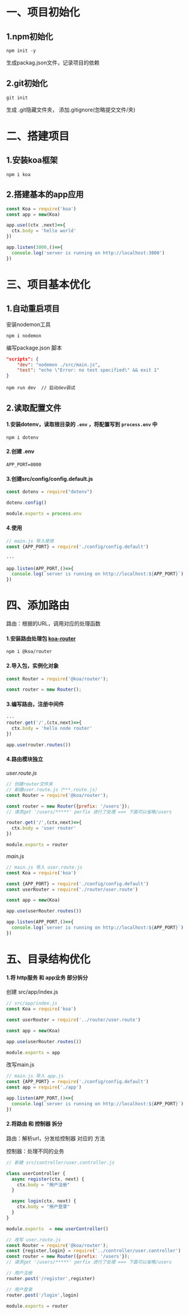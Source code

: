 # 一、项目初始化
## 1.npm初始化
```shell
npm init -y
```
生成packag.json文件，记录项目的依赖

## 2.git初始化
```shell
git init
```
生成 .git隐藏文件夹， 添加.gitignore(忽略提交文件/夹)
# 二、搭建项目
## 1.安装koa框架
```shell
npm i koa
```
## 2.搭建基本的app应用
```js
const Koa = require('koa')
const app = new(Koa)

app.use((ctx ,next)=>{
  ctx.body = 'hello world'
})

app.listen(3000,()=>{
  console.log('server is running on http://localhost:3000')
})
```

# 三、项目基本优化

## 1.自动重启项目

安装nodemon工具

```shell
npm i nodemon
```

编写package.json 脚本

```json
"scripts": {
    "dev": "nodemon ./src/main.js",
    "test": "echo \"Error: no test specified\" && exit 1"
}
```

```shell
npm run dev  // 启动dev调试
```

## 2.读取配置文件

#### 1.安装dotenv，读取根目录的 ```.env``` ，将配置写到 ```process.env``` 中

```shell
npm i dotenv
```

#### 2.创建 .env

```
APP_PORT=8000
```

#### 3.创建src/config/config.default.js

```js
const dotenv = require("dotenv")

dotenv.config()

module.exports = process.env
```

#### 4.使用

```js
// main.js 导入使用
const {APP_PORT} = require('./config/config.default')

···

app.listen(APP_PORT,()=>{
  console.log(`server is running on http://localhost:${APP_PORT}`)
})
```



# 四、添加路由

路由：根据的URL，调用对应的处理函数

#### 1.安装路由处理包 [koa-router](https://www.npmjs.com/package/koa-router)

```shell
npm i @koa/router
```

#### 2.导入包，实例化对象

```js
const Router = require('@koa/router');

const router = new Router();
```

#### 3.编写路由，注册中间件

```js
···
router.get('/',(ctx,next)=>{
  ctx.body = 'hello node router'
})

app.use(router.routes())
```

#### 4.路由模块独立

*user.route.js*

```js
// 创建router文件夹
// 新建user.route.js（***.route.js）
const Router = require('@koa/router');

const router = new Router({prefix: '/users'});
// 请求get '/users/*****' perfix 进行了处理 ==> 下面可以省略/users

router.get('/',(ctx,next)=>{
  ctx.body = 'user router'
})

module.exports = router
```

*main.js*

```js
// main.js 导入 user.route.js
const Koa = require('koa')

const {APP_PORT} = require('./config/config.default')
const userRouter = require('./router/user.route')

const app = new(Koa)

app.use(userRouter.routes())

app.listen(APP_PORT,()=>{
  console.log(`server is running on http://localhost:${APP_PORT}`)
})
```

# 五、目录结构优化

#### 1.将 http服务 和 app业务 部分拆分

创建 src/app/index.js

```js
// src/app/index.js
const Koa = require('koa')

const userRouter = require('../router/user.route')

const app = new(Koa)

app.use(userRouter.routes())

module.exports = app
```

改写main.js

```js
// main.js 导入 app.js
const {APP_PORT} = require('./config/config.default')
const app = require('./app')

app.listen(APP_PORT,()=>{
  console.log(`server is running on http://localhost:${APP_PORT}`)
})
```

#### 2.将路由 和 控制器 拆分

路由：解析url，分发给控制器 对应的 方法

控制器：处理不同的业务

```js
// 新建 src/controller/user.controller.js

class userController {
  async register(ctx, next) {
    ctx.body = "用户注册"
  }

  async login(ctx, next) {
    ctx.body = "用户登录"
  }
}

module.exports  = new userController()
```

```js
// 改写 user.route.js
const Router = require('@koa/router');
const {register,login} = require('../controller/user.controller')
const router = new Router({prefix: '/users'});
// 请求get '/users/*****' perfix 进行了处理 ==> 下面可以省略/users

// 用户注册
router.post('/register',register)

// 用户登录
router.post('/login',login)

module.exports = router
```

